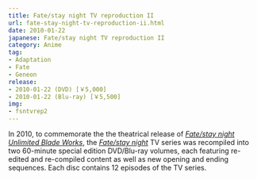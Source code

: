 ```yaml
---
title: Fate/stay night TV reproduction II
url: fate-stay-night-tv-reproduction-ii.html
date: 2010-01-22
japanese: Fate/stay night TV reproduction II
category: Anime
tag:
- Adaptation
- Fate
- Geneon
release:
- 2010-01-22 (DVD) [￥5,000]
- 2010-01-22 (Blu-ray) [￥5,500]
img:
- fsntvrep2
---
```


In 2010, to commemorate the the theatrical release of [*Fate/stay night Unlimited Blade Works*](fate-stay-night-unlimited-blade-works-film.html), the [*Fate/stay night*](fate-stay-night-1.html) TV series was recompiled into two 60-minute special edition DVD/Blu-ray volumes, each featuring re-edited and re-compiled content as well as new opening and ending sequences. Each disc contains 12 episodes of the TV series.